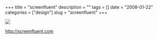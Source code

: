 +++
title = "screenfluent"
description = ""
tags = []
date = "2008-01-22"
categories = ["design"]
slug = "screenfluent"
+++


 

  <div id="screens-thumbs" class="clearfix">
    <div class="txt-center" id="design-submission"><a href="http://screenfluent.com/"><img id='bluga-thumbnail-1099' class='bluga-thumbnail large' src='/media/bluga/
wt47f28203c60f9_0.jpg'/></a></div>  
  </div>   
<p><a href="http://screenfluent.com/">http://screenfluent.com</a></p>




